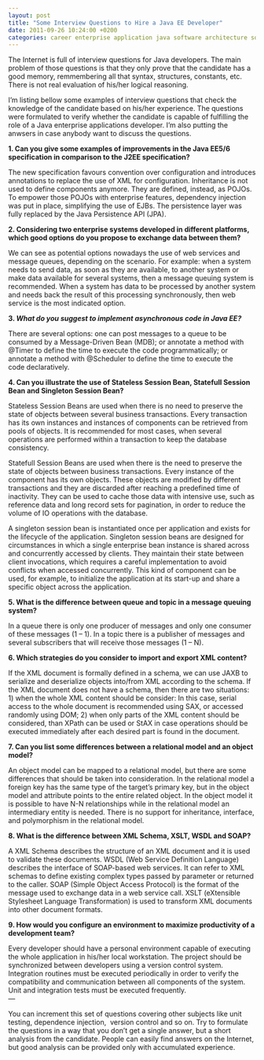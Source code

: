 ```yaml
---
layout: post
title: "Some Interview Questions to Hire a Java EE Developer"
date: 2011-09-26 10:24:00 +0200
categories: career enterprise application java software architecture software engineering web services
---
```


The Internet is full of interview questions for Java developers. The main problem of those questions is that they only prove that the candidate has a good memory, remmembering all that syntax, structures, constants, etc. There is not real evaluation of his/her logical reasoning.

I’m listing bellow some examples of interview questions that check the knowledge of the candidate based on his/her experience. The questions were formulated to verify whether the candidate is capable of fulfilling the role of a Java enterprise applications developer. I’m also putting the anwsers in case anybody want to discuss the questions.

**1. Can you give some examples of improvements in the Java EE5/6 specification in comparison to the J2EE specification?**

The new specification favours convention over configuration and introduces annotations to replace the use of XML for configuration. Inheritance is not used to define components anymore. They are defined, instead, as POJOs. To empower those POJOs with enterprise features, dependency injection was put in place, simplifying the use of EJBs. The persistence layer was fully replaced by the Java Persistence API (JPA).

**2. Considering two enterprise systems developed in different platforms, which good options do you propose to exchange data between them?**

We can see as potential options nowadays the use of web services and message queues, depending on the scenario. For example: when a system needs to send data, as soon as they are available, to another system or make data available for several systems, then a message queuing system is recommended. When a system has data to be processed by another system and needs back the result of this processing synchronously, then web service is the most indicated option.

**3. <span style="font-style: italic;">What do you suggest to implement asynchronous code in Java EE?**

There are several options: one can post messages to a queue to be consumed by a Message-Driven Bean (MDB); or annotate a method with @Timer to define the time to execute the code programmatically; or annotate a method with @Scheduler to define the time to execute the code declaratively.

**4. Can you illustrate the use of Stateless Session Bean, Statefull Session Bean and Singleton Session Bean?**

Stateless Session Beans are used when there is no need to preserve the state of objects between several business transactions. Every transaction has its own instances and instances of components can be retrieved from pools of objects. It is recommended for most cases, when several operations are performed within a transaction to keep the database consistency.

Statefull Session Beans are used when there is the need to preserve the state of objects between business transactions. Every instance of the component has its own objects. These objects are modified by different transactions and they are discarded after reaching a predefined time of inactivity. They can be used to cache those data with intensive use, such as reference data and long record sets for pagination, in order to reduce the volume of IO operations with the database.

A singleton session bean is instantiated once per application and exists for the lifecycle of the application. Singleton session beans are designed for circumstances in which a single enterprise bean instance is shared across and concurrently accessed by clients. They maintain their state between client invocations, which requires a careful implementation to avoid conflicts when accessed concurrently. This kind of component can be used, for example, to initialize the application at its start-up and share a specific object across the application.

**5. What is the difference between queue and topic in a message queuing system?**

In a queue there is only one producer of messages and only one consumer of these messages (1 – 1). In a topic there is a publisher of messages and several subscribers that will receive those messages (1 – N).

**6. Which strategies do you consider to import and export XML content?**

If the XML document is formally defined in a schema, we can use JAXB to serialize and deserialize objects into/from XML according to the schema. If the XML document does not have a schema, then there are two situations: 1) when the whole XML content should be consider: In this case, serial access to the whole document is recommended using SAX, or accessed randomly using DOM; 2) when only parts of the XML content should be considered, than XPath can be used or StAX in case operations should be executed immediately after each desired part is found in the document.

**7. Can you list some differences between a relational model and an object model?**

An object model can be mapped to a relational model, but there are some differences that should be taken into consideration. In the relational model a foreign key has the same type of the target’s primary key, but in the object model and attribute points to the entire related object. In the object model it is possible to have N-N relationships while in the relational model an intermediary entity is needed. There is no support for inheritance, interface, and polymorphism in the relational model.

**8. What is the difference between XML Schema, XSLT, WSDL and SOAP?**

A XML Schema describes the structure of an XML document and it is used to validate these documents. WSDL (Web Service Definition Language) describes the interface of SOAP-based web services. It can refer to XML schemas to define existing complex types passed by parameter or returned to the caller. SOAP (Simple Object Access Protocol) is the format of the message used to exchange data in a web service call. XSLT (eXtensible Stylesheet Language Transformation) is used to transform XML documents into other document formats.

**9. How would you configure an environment to maximize productivity of a development team?**

Every developer should have a personal environment capable of executing the whole application in his/her local workstation. The project should be synchronized between developers using a version control system. Integration routines must be executed periodically in order to verify the compatibility and communication between all components of the system. Unit and integration tests must be executed frequently.<br/>—

You can increment this set of questions covering other subjects like unit testing, dependence injection,  version control and so on. Try to formulate the questions in a way that you don’t get a single answer, but a short analysis from the candidate. People can easily find answers on the Internet, but good analysis can be provided only with accumulated experience.
